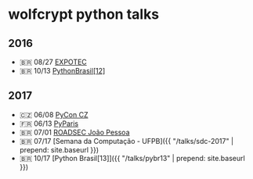 ---
---

# wolfcrypt python talks

## 2016
- 🇧🇷 08/27 [EXPOTEC](https://moisesguimaraes.github.io/expotec-2016-wolfcrypt-py/)
- 🇧🇷 10/13 [PythonBrasil[12]](https://moisesguimaraes.github.io/pybr12-wolfcrypt-py/)

## 2017
- 🇨🇿 06/08 [PyCon CZ](https://moisesguimaraes.github.io/pyconcz2017-wolfcrypt/)
- 🇫🇷 06/13 [PyParis](https://moisesguimaraes.github.io/pyparis2017-wolfcrypt/)
- 🇧🇷 07/01 [ROADSEC João Pessoa](https://moisesguimaraes.github.io/roadsec2017-wolfcrypt/)
- 🇧🇷 07/17 [Semana da Computação - UFPB]({{ "/talks/sdc-2017" | prepend: site.baseurl }})
- 🇧🇷 10/17 [Python Brasil[13]]({{ "/talks/pybr13" | prepend: site.baseurl }})
